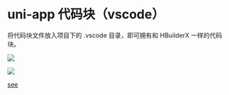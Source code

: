 # uni-app 代码块（vscode）

将代码块文件放入项目下的 .vscode 目录，即可拥有和 HBuilderX 一样的代码块。

![](https://img-cdn-qiniu.dcloud.net.cn/uploads/article/20190827/870c114c199a93beedac79a78dde5f02.png)

![](https://img-cdn-qiniu.dcloud.net.cn/uploads/article/20190827/ff0d8b9c1edd6f002657d20021def9be.png)

[see](https://ask.dcloud.net.cn/article/36286)